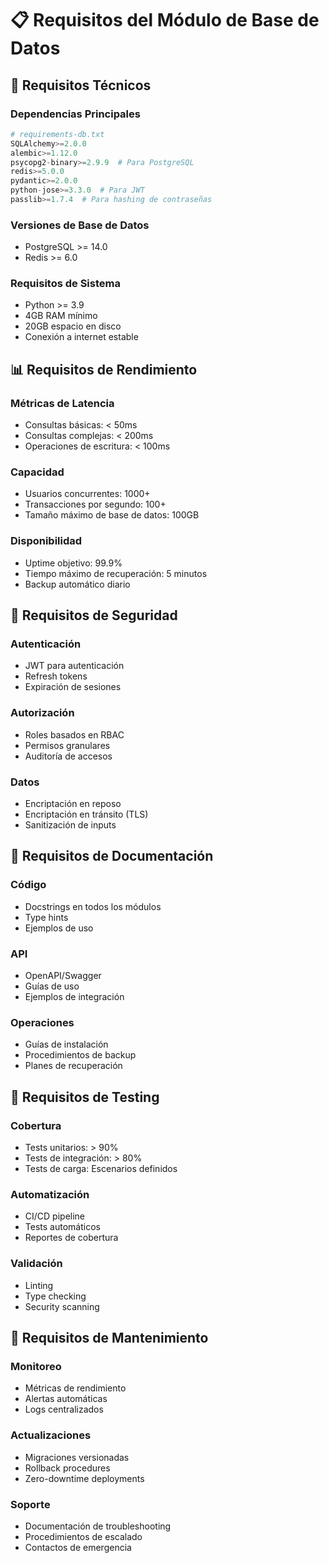 # 📋 Requisitos del Módulo de Base de Datos

## 🔧 Requisitos Técnicos

### Dependencias Principales
```python
# requirements-db.txt
SQLAlchemy>=2.0.0
alembic>=1.12.0
psycopg2-binary>=2.9.9  # Para PostgreSQL
redis>=5.0.0
pydantic>=2.0.0
python-jose>=3.3.0  # Para JWT
passlib>=1.7.4  # Para hashing de contraseñas
```

### Versiones de Base de Datos
- PostgreSQL >= 14.0
- Redis >= 6.0

### Requisitos de Sistema
- Python >= 3.9
- 4GB RAM mínimo
- 20GB espacio en disco
- Conexión a internet estable

## 📊 Requisitos de Rendimiento

### Métricas de Latencia
- Consultas básicas: < 50ms
- Consultas complejas: < 200ms
- Operaciones de escritura: < 100ms

### Capacidad
- Usuarios concurrentes: 1000+
- Transacciones por segundo: 100+
- Tamaño máximo de base de datos: 100GB

### Disponibilidad
- Uptime objetivo: 99.9%
- Tiempo máximo de recuperación: 5 minutos
- Backup automático diario

## 🔐 Requisitos de Seguridad

### Autenticación
- JWT para autenticación
- Refresh tokens
- Expiración de sesiones

### Autorización
- Roles basados en RBAC
- Permisos granulares
- Auditoría de accesos

### Datos
- Encriptación en reposo
- Encriptación en tránsito (TLS)
- Sanitización de inputs

## 📝 Requisitos de Documentación

### Código
- Docstrings en todos los módulos
- Type hints
- Ejemplos de uso

### API
- OpenAPI/Swagger
- Guías de uso
- Ejemplos de integración

### Operaciones
- Guías de instalación
- Procedimientos de backup
- Planes de recuperación

## 🧪 Requisitos de Testing

### Cobertura
- Tests unitarios: > 90%
- Tests de integración: > 80%
- Tests de carga: Escenarios definidos

### Automatización
- CI/CD pipeline
- Tests automáticos
- Reportes de cobertura

### Validación
- Linting
- Type checking
- Security scanning

## 🔄 Requisitos de Mantenimiento

### Monitoreo
- Métricas de rendimiento
- Alertas automáticas
- Logs centralizados

### Actualizaciones
- Migraciones versionadas
- Rollback procedures
- Zero-downtime deployments

### Soporte
- Documentación de troubleshooting
- Procedimientos de escalado
- Contactos de emergencia 